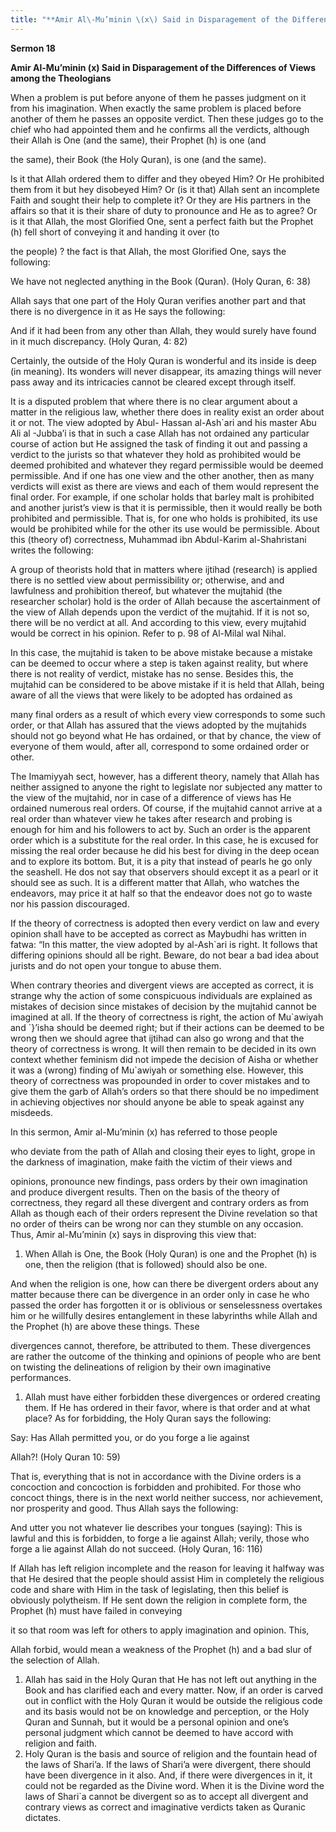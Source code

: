 ```yaml
---
title: "**Amir Al\-Mu’minin \(x\) Said in Disparagement of the Differences of Views among the Theologians**" 
---
```

**Sermon 18**

**Amir Al\-Mu’minin \(x\) Said in Disparagement of the Differences of Views among the Theologians**

When a problem is put before anyone of them he passes judgment on it from his imagination\. When exactly the same problem is placed before another of them he passes an opposite verdict\. Then these judges go to the chief who had appointed them and he confirms all the verdicts, although their Allah is One \(and the same\), their Prophet \(h\) is one \(and

the same\), their Book \(the Holy Quran\), is one \(and the same\)\.

Is it that Allah ordered them to differ and they obeyed Him? Or He prohibited them from it but hey disobeyed Him? Or \(is it that\) Allah sent an incomplete Faith and sought their help to complete it? Or they are His partners in the affairs so that it is their share of duty to pronounce and He as to agree? Or is it that Allah, the most Glorified One, sent a perfect faith but the Prophet \(h\) fell short of conveying it and handing it over \(to

the people\) ? the fact is that Allah, the most Glorified One, says the following:

<a id="page381"></a>We have not neglected anything in the Book \(Quran\)\. \(Holy Quran, 6: 38\)

Allah says that one part of the Holy Quran verifies another part and that there is no divergence in it as He says the following:

And if it had been from any other than Allah, they would surely have found in it much discrepancy\. \(Holy Quran, 4: 82\)

Certainly, the outside of the Holy Quran is wonderful and its inside is deep \(in meaning\)\. Its wonders will never disappear, its amazing things will never pass away and its intricacies cannot be cleared except through itself\.

It is a disputed problem that where there is no clear argument about a matter in the religious law, whether there does in reality exist an order about it or not\. The view adopted by Abul\- Hassan al\-Ash\`ari and his master Abu Ali al \-Jubba’i is that in such a case Allah has not ordained any particular course of action but He assigned the task of finding it out and passing a verdict to the jurists so that whatever they hold as prohibited would be deemed prohibited and whatever they regard permissible would be deemed permissible\. And if one has one view and the other another, then as many verdicts will exist as there are views and each of them would represent the final order\. For example, if one scholar holds that barley malt is prohibited and another jurist’s view is that it is permissible, then it would really be both prohibited and permissible\. That is, for one who holds is prohibited, its use would be prohibited while for the other its use would be permissible\. About this \(theory of\) correctness, Muhammad ibn Abdul\-Karim al\-Shahristani writes the following:

A group of theorists hold that in matters where ijtihad \(research\) is applied there is no settled view about permissibility or; otherwise, and and lawfulness and prohibition thereof, but whatever the mujtahid \(the researcher scholar\) hold is the order of Allah because the ascertainment of the view of Allah depends upon the verdict of the mujtahid\. If it is not so, there will be no verdict at all\. And according to this view, every mujtahid would be correct in his opinion\. Refer to p\. 98 of Al\-Milal wal Nihal\.

In this case, the mujtahid is taken to be above mistake because a mistake can be deemed to occur where a step is taken against reality, but where there is not reality of verdict, mistake has no sense\. Besides this, the mujtahid can be considered to be above mistake if it is held that Allah, being aware of all the views that were likely to be adopted has ordained as

<a id="page382"></a>many final orders as a result of which every view corresponds to some such order, or that Allah has assured that the views adopted by the mujtahids should not go beyond what He has ordained, or that by chance, the view of everyone of them would, after all, correspond to some ordained order or other\.

The Imamiyyah sect, however, has a different theory, namely that Allah has neither assigned to anyone the right to legislate nor subjected any matter to the view of the mujtahid, nor in case of a difference of views has He ordained numerous real orders\. Of course, if the mujtahid cannot arrive at a real order than whatever view he takes after research and probing is enough for him and his followers to act by\. Such an order is the apparent order which is a substitute for the real order\. In this case, he is excused for missing the real order because he did his best for diving in the deep ocean and to explore its bottom\. But, it is a pity that instead of pearls he go only the seashell\. He dos not say that observers should except it as a pearl or it should see as such\. It is a different matter that Allah, who watches the endeavors, may price it at half so that the endeavor does not go to waste nor his passion discouraged\.

If the theory of correctness is adopted then every verdict on law and every opinion shall have to be accepted as correct as Maybudhi has written in fatwa: “In this matter, the view adopted by al\-Ash\`ari is right\. It follows that differing opinions should all be right\. Beware, do not bear a bad idea about jurists and do not open your tongue to abuse them\.

When contrary theories and divergent views are accepted as correct, it is strange why the action of some conspicuous individuals are explained as mistakes of decision since mistakes of decision by the mujtahid cannot be imagined at all\. If the theory of correctness is right, the action of Mu\`awiyah and \`\}’isha should be deemed right; but if their actions can be deemed to be wrong then we should agree that ijtihad can also go wrong and that the theory of correctness is wrong\. It will then remain to be decided in its own context whether feminism did not impede the decision of Aisha or whether it was a \(wrong\) finding of Mu\`awiyah or something else\. However, this theory of correctness was propounded in order to cover mistakes and to give them the garb of Allah’s orders so that there should be no impediment in achieving objectives nor should anyone be able to speak against any misdeeds\.

In this sermon, Amir al\-Mu’minin \(x\) has referred to those people

who deviate from the path of Allah and closing their eyes to light, grope in the darkness of imagination, make faith the victim of their views and

<a id="page383"></a>opinions, pronounce new findings, pass orders by their own imagination and produce divergent results\. Then on the basis of the theory of correctness, they regard all these divergent and contrary orders as from Allah as though each of their orders represent the Divine revelation so that no order of theirs can be wrong nor can they stumble on any occasion\. Thus, Amir al\-Mu’minin \(x\) says in disproving this view that:

1. When Allah is One, the Book \(Holy Quran\) is one and the Prophet \(h\) is one, then the religion \(that is followed\) should also be one\.

And when the religion is one, how can there be divergent orders about any matter because there can be divergence in an order only in case he who passed the order has forgotten it or is oblivious or senselessness overtakes him or he willfully desires entanglement in these labyrinths while Allah and the Prophet \(h\) are above these things\. These

divergences cannot, therefore, be attributed to them\. These divergences are rather the outcome of the thinking and opinions of people who are bent on twisting the delineations of religion by their own imaginative performances\.

1. Allah must have either forbidden these divergences or ordered creating them\. If He has ordered in their favor, where is that order and at what place? As for forbidding, the Holy Quran says the following:

Say: Has Allah permitted you, or do you forge a lie against

Allah?\! \(Holy Quran 10: 59\)

That is, everything that is not in accordance with the Divine orders is a concoction and concoction is forbidden and prohibited\. For those who concoct things, there is in the next world neither success, nor achievement, nor prosperity and good\. Thus Allah says the following:

And utter you not whatever lie describes your tongues \(saying\): This is lawful and this is forbidden, to forge a lie against Allah; verily, those who forge a lie against Allah do not succeed\. \(Holy Quran, 16: 116\)

If Allah has left religion incomplete and the reason for leaving it halfway was that He desired that the people should assist Him in completely the religious code and share with Him in the task of legislating, then this belief is obviously polytheism\. If He sent down the religion in complete form, the Prophet \(h\) must have failed in conveying

it so that room was left for others to apply imagination and opinion\. This,

<a id="page384"></a>Allah forbid, would mean a weakness of the Prophet \(h\) and a bad slur of the selection of Allah\.

1. Allah has said in the Holy Quran that He has not left out anything in the Book and has clarified each and every matter\. Now, if an order is carved out in conflict with the Holy Quran it would be outside the religious code and its basis would not be on knowledge and perception, or the Holy Quran and Sunnah, but it would be a personal opinion and one’s personal judgment which cannot be deemed to have accord with religion and faith\.
2. Holy Quran is the basis and source of religion and the fountain head of the laws of Shari’a\. If the laws of Shari’a were divergent, there should have been divergence in it also\. And, if there were divergences in it, it could not be regarded as the Divine word\. When it is the Divine word the laws of Shari\`a cannot be divergent so as to accept all divergent and contrary views as correct and imaginative verdicts taken as Quranic dictates\.

